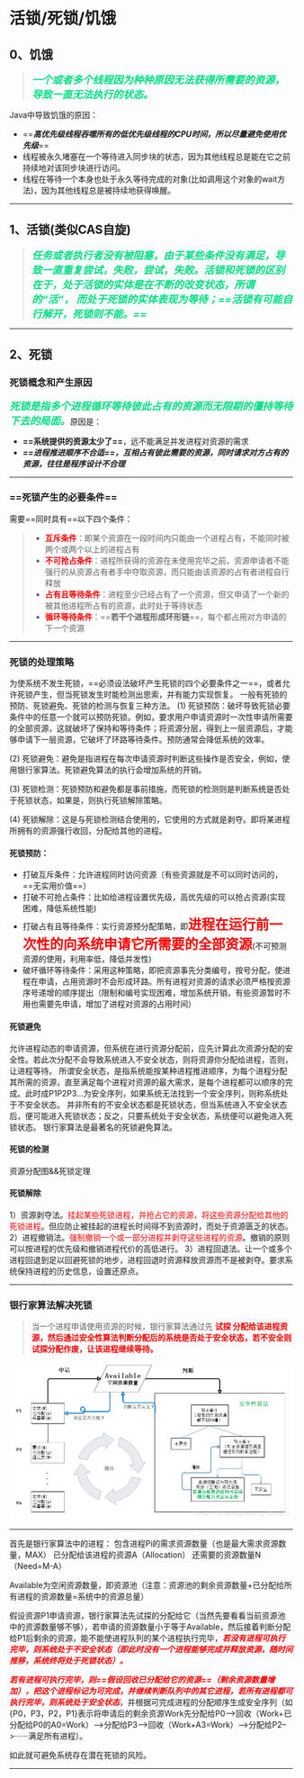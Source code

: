 # 活锁/死锁/饥饿

## 0、饥饿

> <font color='#02DF82' size=4>***一个或者多个线程因为种种原因无法获得所需要的资源，导致一直无法执行的状态。*** </font>

Java中导致饥饿的原因： 

- ==***高优先级线程吞噬所有的低优先级线程的CPU时间，所以尽量避免使用优先级***==
- 线程被永久堵塞在一个等待进入同步块的状态，因为其他线程总是能在它之前持续地对该同步块进行访问。 
- 线程在等待一个本身也处于永久等待完成的对象(比如调用这个对象的wait方法)，因为其他线程总是被持续地获得唤醒。

------



## 1、活锁(类似CAS自旋)

> <font color='#02DF82' size=4>***任务或者执行者没有被阻塞，由于某些条件没有满足，导致一直重复尝试，失败，尝试，失败。活锁和死锁的区别在于，处于活锁的实体是在不断的改变状态，所谓的“活”， 而处于死锁的实体表现为等待；==活锁有可能自行解开，死锁则不能。==***</font>

------



## 2、死锁

### 死锁概念和产生原因

<font color='#02DF82' size=4>***死锁是指多个进程循环等待彼此占有的资源而无限期的僵持等待下去的局面。***</font>原因是：

- **==系统提供的资源太少了==**，远不能满足并发进程对资源的需求
- ***==进程推进顺序不合适==，互相占有彼此需要的资源，同时请求对方占有的资源，往往是程序设计不合理***

------



### ==死锁产生的必要条件==

需要==同时具有==以下四个条件：

> - <font color='red'>**互斥条件**</font>：即某个资源在一段时间内只能由一个进程占有，不能同时被两个或两个以上的进程占有
> - <font color='red'>**不可抢占条件**</font>：进程所获得的资源在未使用完毕之前，资源申请者不能强行的从资源占有者手中夺取资源，而只能由该资源的占有者进程自行释放
> - <font color='red'>**占有且等待条件**</font>：进程至少已经占有了一个资源，但又申请了一个新的被其他进程所占有的资源，此时处于等待状态
> - <font color='red'>**循环等待条件**</font>：==**若干个进程形成环形链**==，每个都占用对方申请的下一个资源

------



### 死锁的处理策略

为使系统不发生死锁，==必须设法破坏产生死锁的四个必要条件之一==，或者允许死锁产生，但当死锁发生时能检测出思索，并有能力实现恢复。
 一般有死锁的预防、死锁避免、死锁的检测与恢复三种方法。
 (1) 死锁预防：破坏导致死锁必要条件中的任意一个就可以预防死锁。例如，要求用户申请资源时一次性申请所需要的全部资源，这就破坏了保持和等待条件；将资源分层，得到上一层资源后，才能够申请下一层资源，它破坏了环路等待条件。预防通常会降低系统的效率。

(2) 死锁避免：避免是指进程在每次申请资源时判断这些操作是否安全，例如，使用银行家算法。死锁避免算法的执行会增加系统的开销。

(3) 死锁检测：死锁预防和避免都是事前措施，而死锁的检测则是判断系统是否处于死锁状态，如果是，则执行死锁解除策略。

(4) 死锁解除：这是与死锁检测结合使用的，它使用的方式就是剥夺。即将某进程所拥有的资源强行收回，分配给其他的进程。

#### 死锁预防：

- 打破互斥条件：允许进程同时访问资源（有些资源就是不可以同时访问的，==无实用价值==）
- 打破不可抢占条件：比如给进程设置优先级，高优先级的可以抢占资源(实现困难，降低系统性能)
- 打破占有且等待条件：实行资源预分配策略，即<font color='red' size=5>**进程在运行前一次性的向系统申请它所需要的全部资源**</font>(不可预测资源的使用，利用率低，降低并发性)
- 破坏循环等待条件：采用这种策略，即把资源事先分类编号，按号分配，使进程在申请，占用资源时不会形成环路。所有进程对资源的请求必须严格按资源序号递增的顺序提出（限制和编号实现困难，增加系统开销，有些资源暂时不用也需要先申请，增加了进程对资源的占用时间）

#### 死锁避免

允许进程动态的申请资源，但系统在进行资源分配前，应先计算此次资源分配的安全性。若此次分配不会导致系统进入不安全状态，则将资源你分配给进程，否则，让进程等待。
 所谓安全状态，是指系统能按某种进程推进顺序，为每个进程分配其所需的资源，直至满足每个进程对资源的最大需求，是每个进程都可以顺序的完成。此时成P1P2P3...为安全序列，如果系统无法找到一个安全序列，则称系统处于不安全状态。
 并非所有的不安全状态都是死锁状态，但当系统进入不安全状态后，便可能进入死锁状态；反之，只要系统处于安全状态，系统便可以避免进入死锁状态。
 银行家算法是最著名的死锁避免算法。

#### 死锁的检测

资源分配图&&死锁定理

#### 死锁解除

1）资源剥夺法。<font color='red'>挂起某些死锁进程，并抢占它的资源，将这些资源分配给其他的死锁进程</font>。但应防止被挂起的进程长时间得不到资源时，而处于资源匮乏的状态。
 2）进程撤销法。<font color='red'>强制撤销一个或一部分进程并剥夺这些进程的资源</font>。撤销的原则可以按进程的优先级和撤销进程代价的高低进行。
 3）进程回退法。让一个或多个进程回退到足以回避死锁的地步，进程回退时资源释放资源而不是被剥夺。要求系统保持进程的历史信息，设置还原点。

------

### 银行家算法解决死锁

> 当一个进程申请使用资源的时候，银行家算法通过先<font color='red'> **试探 分配给该进程资源，然后通过安全性算法判断分配后的系统是否处于安全状态，若不安全则试探分配作废，让该进程继续等待。**</font>

![这里写图片描述](../PicSource/70.png)

------

首先是银行家算法中的进程：
包含进程Pi的需求资源数量（也是最大需求资源数量，MAX）
已分配给该进程的资源A（Allocation）
还需要的资源数量N（Need=M-A）

Available为空闲资源数量，即资源池（注意：资源池的剩余资源数量+已分配给所有进程的资源数量=系统中的资源总量）

假设资源P1申请资源，银行家算法先试探的分配给它（当然先要看看当前资源池中的资源数量够不够），若申请的资源数量小于等于Available，然后接着判断分配给P1后剩余的资源，能不能使进程队列的某个进程执行完毕，<font color='red'>***若没有进程可执行完毕，则系统处于不安全状态（即此时没有一个进程能够完成并释放资源，随时间推移，系统终将处于死锁状态）。***</font>

<font color='red'>***若有进程可执行完毕，则==假设回收已分配给它的资源==（剩余资源数量增加），把这个进程标记为可完成，并继续判断队列中的其它进程，若所有进程都可执行完毕，则系统处于安全状态***</font>，并根据可完成进程的分配顺序生成安全序列（如{P0，P3，P2，P1}表示将申请后的剩余资源Work先分配给P0–>回收（Work+已分配给P0的A0=Work）–>分配给P3–>回收（Work+A3=Work）–>分配给P2–>······满足所有进程）。

如此就可避免系统存在潜在死锁的风险。

------

